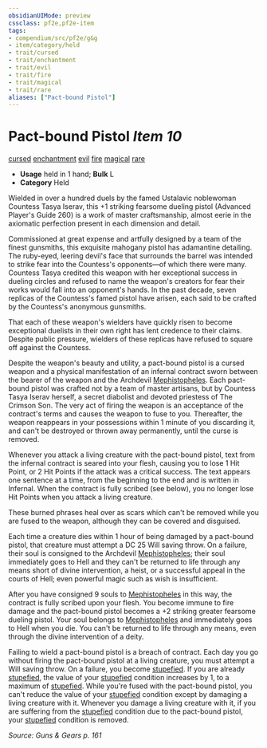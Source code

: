 ```yaml
---
obsidianUIMode: preview
cssclass: pf2e,pf2e-item
tags:
- compendium/src/pf2e/g&g
- item/category/held
- trait/cursed
- trait/enchantment
- trait/evil
- trait/fire
- trait/magical
- trait/rare
aliases: ["Pact-bound Pistol"]
---
```

# Pact-bound Pistol *Item 10*  
[cursed](rules/traits/cursed-gmg.md "Cursed Item Trait")  [enchantment](rules/traits/enchantment.md "Enchantment School Trait")  [evil](rules/traits/evil.md "Evil Alignment Trait")  [fire](rules/traits/fire.md "Fire Energy & Element Trait")  [magical](rules/traits/magical.md "Magical Item Trait")  [rare](rules/traits/rare.md "Rare Rarity Trait")  

- **Usage** held in 1 hand; **Bulk** L
- **Category** Held

Wielded in over a hundred duels by the famed Ustalavic noblewoman Countess Tasya Iserav, this +1 striking fearsome dueling pistol (Advanced Player's Guide 260) is a work of master craftsmanship, almost eerie in the axiomatic perfection present in each dimension and detail.

Commissioned at great expense and artfully designed by a team of the finest gunsmiths, this exquisite mahogany pistol has adamantine detailing. The ruby-eyed, leering devil's face that surrounds the barrel was intended to strike fear into the Countess's opponents—of which there were many. Countess Tasya credited this weapon with her exceptional success in dueling circles and refused to name the weapon's creators for fear their works would fall into an opponent's hands. In the past decade, seven replicas of the Countess's famed pistol have arisen, each said to be crafted by the Countess's anonymous gunsmiths.

That each of these weapon's wielders have quickly risen to become exceptional duelists in their own right has lent credence to their claims. Despite public pressure, wielders of these replicas have refused to square off against the Countess.

Despite the weapon's beauty and utility, a pact-bound pistol is a cursed weapon and a physical manifestation of an infernal contract sworn between the bearer of the weapon and the Archdevil [Mephistopheles](compendium/setting/deities/mephistopheles-logm.md). Each pact-bound pistol was crafted not by a team of master artisans, but by Countess Tasya Iserav herself, a secret diabolist and devoted priestess of The Crimson Son. The very act of firing the weapon is an acceptance of the contract's terms and causes the weapon to fuse to you. Thereafter, the weapon reappears in your possessions within 1 minute of you discarding it, and can't be destroyed or thrown away permanently, until the curse is removed.

Whenever you attack a living creature with the pact-bound pistol, text from the infernal contract is seared into your flesh, causing you to lose 1 Hit Point, or 2 Hit Points if the attack was a critical success. The text appears one sentence at a time, from the beginning to the end and is written in Infernal. When the contract is fully scribed (see below), you no longer lose Hit Points when you attack a living creature.

These burned phrases heal over as scars which can't be removed while you are fused to the weapon, although they can be covered and disguised.

Each time a creature dies within 1 hour of being damaged by a pact-bound pistol, that creature must attempt a DC 25 Will saving throw. On a failure, their soul is consigned to the Archdevil [Mephistopheles](compendium/setting/deities/mephistopheles-logm.md); their soul immediately goes to Hell and they can't be returned to life through any means short of divine intervention, a heist, or a successful appeal in the courts of Hell; even powerful magic such as wish is insufficient.

After you have consigned 9 souls to [Mephistopheles](compendium/setting/deities/mephistopheles-logm.md) in this way, the contract is fully scribed upon your flesh. You become immune to fire damage and the pact-bound pistol becomes a +2 striking greater fearsome dueling pistol. Your soul belongs to [Mephistopheles](compendium/setting/deities/mephistopheles-logm.md) and immediately goes to Hell when you die. You can't be returned to life through any means, even through the divine intervention of a deity.

Failing to wield a pact-bound pistol is a breach of contract. Each day you go without firing the pact-bound pistol at a living creature, you must attempt a Will saving throw. On a failure, you become [stupefied](rules/conditions.md#Stupefied). If you are already [stupefied](rules/conditions.md#Stupefied), the value of your [stupefied](rules/conditions.md#Stupefied) condition increases by 1, to a maximum of [stupefied](rules/conditions.md#Stupefied). While you're fused with the pact-bound pistol, you can't reduce the value of your [stupefied](rules/conditions.md#Stupefied) condition except by damaging a living creature with it. Whenever you damage a living creature with it, if you are suffering from the [stupefied](rules/conditions.md#Stupefied) condition due to the pact-bound pistol, your [stupefied](rules/conditions.md#Stupefied) condition is removed.

*Source: Guns & Gears p. 161*